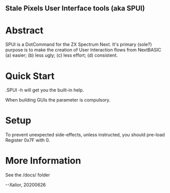 Stale Pixels User Interface tools (aka SPUI)
--

Abstract
==
SPUI is a DotCommand for the ZX Spectrum Next. It's primary (sole?) purpose is to make the creation of User Interaction 
flows from NextBASIC (a) easier; (b) less ugly; (c) less effort; (d) consistent.

Quick Start
==
.SPUI -h  will get you the built-in help.

When building GUIs the parameter <TYPE> is compulsory. 

Setup
==
 To prevent unexpected side-effects, unless instructed, you should pre-load Register 0x7F with 0.
 
More Information
==
See the /docs/ folder

--Xalior, 20200626
